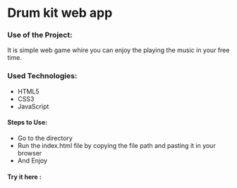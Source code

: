 <h1>Drum kit web app</h1>


### Use of the Project:

<p>It is simple web game whire you can enjoy the playing the music in your free time. </p>

 ### Used Technologies:

- HTML5
- CSS3
- JavaScript


#### Steps to Use:

- Go to the directory
- Run the index.html file by copying the file path and pasting it in your browser
- And Enjoy

#### Try it here : 
